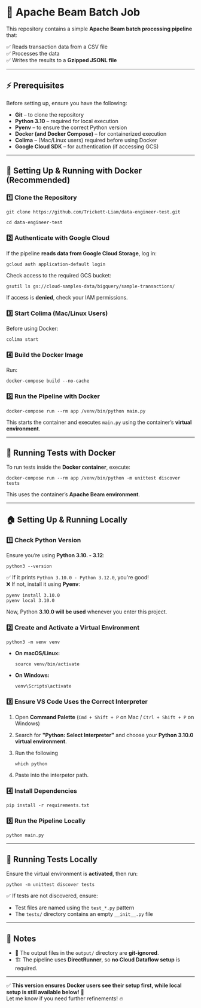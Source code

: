 # 📌 Apache Beam Batch Job

This repository contains a simple **Apache Beam batch processing pipeline** that:

✅ Reads transaction data from a CSV file  
✅ Processes the data  
✅ Writes the results to a **Gzipped JSONL file**

---

## **⚡ Prerequisites**
Before setting up, ensure you have the following:

-  **Git** – to clone the repository  
-  **Python 3.10** – required for local execution  
-  **Pyenv** – to ensure the correct Python version  
-  **Docker (and Docker Compose)** – for containerized execution  
-  **Colima** – (Mac/Linux users) required before using Docker  
-  **Google Cloud SDK** – for authentication (if accessing GCS)

---

## **🐳 Setting Up & Running with Docker (Recommended)**
### **1️⃣ Clone the Repository**
    git clone https://github.com/Trickett-Liam/data-engineer-test.git
    
    cd data-engineer-test

### **2️⃣ Authenticate with Google Cloud**
If the pipeline **reads data from Google Cloud Storage**, log in:
    
    gcloud auth application-default login

Check access to the required GCS bucket:
    
    gsutil ls gs://cloud-samples-data/bigquery/sample-transactions/

If access is **denied**, check your IAM permissions.

### **3️⃣ Start Colima (Mac/Linux Users)**
Before using Docker:

    colima start

### **4️⃣ Build the Docker Image**
Run:

    docker-compose build --no-cache

### **5️⃣ Run the Pipeline with Docker**
    docker-compose run --rm app /venv/bin/python main.py

This starts the container and executes `main.py` using the container’s **virtual environment**.

---

## **🧪 Running Tests with Docker**
To run tests inside the **Docker container**, execute:

    docker-compose run --rm app /venv/bin/python -m unittest discover tests

This uses the container’s **Apache Beam environment**.

---

## **🏠 Setting Up & Running Locally**
### **1️⃣ Check Python Version**
Ensure you’re using **Python 3.10. - 3.12**:

    python3 --version

✅ If it prints `Python 3.10.0 - Python 3.12.0`, you're good!  
❌ If not, install it using **Pyenv**:

    pyenv install 3.10.0
    pyenv local 3.10.0

Now, Python **3.10.0 will be used** whenever you enter this project.

### **2️⃣ Create and Activate a Virtual Environment**
    python3 -m venv venv

- **On macOS/Linux:**
  
      source venv/bin/activate

- **On Windows:**
  
      venv\Scripts\activate

### **3️⃣ Ensure VS Code Uses the Correct Interpreter**
1. Open **Command Palette** (`Cmd + Shift + P` on Mac / `Ctrl + Shift + P` on Windows)
2. Search for **"Python: Select Interpreter"** and choose your **Python 3.10.0 virtual environment**.
3. Run the following

       which python
   
4. Paste into the interpetor path.

### **4️⃣ Install Dependencies**
    pip install -r requirements.txt

### **5️⃣ Run the Pipeline Locally**
    python main.py

---

## **🧪 Running Tests Locally**
Ensure the virtual environment is **activated**, then run:

    python -m unittest discover tests

✅ If tests are not discovered, ensure:
- Test files are named using the `test_*.py` pattern
- The `tests/` directory contains an empty `__init__.py` file

---

## **📌 Notes**
- 🚀 The output files in the `output/` directory are **git-ignored**.
- 🏗 The pipeline uses **DirectRunner**, so **no Cloud Dataflow setup** is required.

---

✅ **This version ensures Docker users see their setup first, while local setup is still available below!** 🚀  
Let me know if you need further refinements! 🔥
